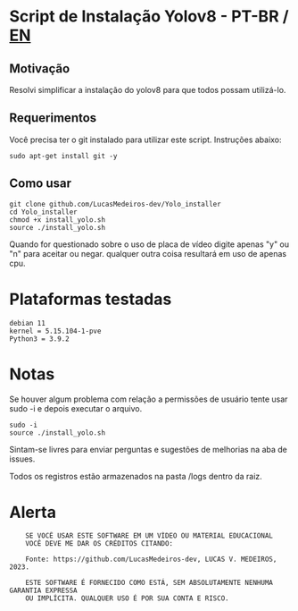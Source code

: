 # Script de Instalação Yolov8 - PT-BR / [EN](https://github.com/LucasMedeiros-dev/Yolo_installer/blob/main/README.md)
## Motivação
Resolvi simplificar a instalação do yolov8 para que todos possam utilizá-lo.
## Requerimentos
Você precisa ter o git instalado para utilizar este script.
Instruções abaixo:
```
sudo apt-get install git -y
```
## Como usar
```
git clone github.com/LucasMedeiros-dev/Yolo_installer
cd Yolo_installer
chmod +x install_yolo.sh
source ./install_yolo.sh
```
Quando for questionado sobre o uso de placa de vídeo digite apenas "y" ou "n" para aceitar ou negar. qualquer outra coisa resultará em uso de apenas cpu.
# Plataformas testadas
```
debian 11
kernel = 5.15.104-1-pve
Python3 = 3.9.2
```
# Notas
Se houver algum problema com relação a permissões de usuário tente usar sudo -i e depois executar o arquivo.
```
sudo -i 
source ./install_yolo.sh
```
Sintam-se livres para enviar perguntas e sugestões de melhorias na aba de issues.

Todos os registros estão armazenados na pasta /logs dentro da raiz.

# Alerta
		
		SE VOCÊ USAR ESTE SOFTWARE EM UM VÍDEO OU MATERIAL EDUCACIONAL
		VOCÊ DEVE ME DAR OS CRÉDITOS CITANDO:
		
		Fonte: https://github.com/LucasMedeiros-dev, LUCAS V. MEDEIROS, 2023.
		
		ESTE SOFTWARE É FORNECIDO COMO ESTÁ, SEM ABSOLUTAMENTE NENHUMA GARANTIA EXPRESSA
		OU IMPLÍCITA. QUALQUER USO É POR SUA CONTA E RISCO.
